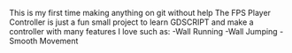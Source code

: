 This is my first time making anything on git without help
The FPS Player Controller is just a fun small project to learn GDSCRIPT and make a controller with many features I love such as:
-Wall Running
-Wall Jumping
-Smooth Movement
